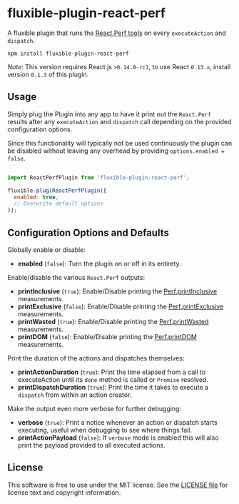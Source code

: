 fluxible-plugin-react-perf
==========================

A fluxible plugin that runs the [React.Perf tools](https://facebook.github.io/react/docs/perf.html) 
on every `executeAction` and `dispatch`.

```
npm install fluxible-plugin-react-perf 
```

*Note:* This version requires React.js `>0.14.0-rc1`, to use React `0.13.x`, install version `0.1.3` of this plugin.

## Usage

Simply plug the Plugin into any app to have it print out the `React.Perf` results after any 
`executeAction` and `dispatch` call depending on the provided configuration options.

Since this functionality will typically not be used continuously the plugin can be disabled
without leaving any overhead by providing `options.enabled = false`.

```javascript

import ReactPerfPlugin from 'fluxible-plugin-react-perf';

fluxible.plug(ReactPerfPlugin({
  enabled: true,
  // Overwrite default options
));

```

## Configuration Options and Defaults

Globally enable or disable:

  * **enabled** (`false`): Turn the plugin on or off in its entirety.

Enable/disable the various `React.Perf` outputs:
  
  * **printInclusive** (`true`): Enable/Disable printing the [Perf.printInclusive](https://facebook.github.io/react/docs/perf.html#perf.printinclusivemeasurements) measurements.
  * **printExclusive** (`false`): Enable/Disable printing the [Perf.printExclusive](https://facebook.github.io/react/docs/perf.html#perf.printexclusivemeasurements) measurements.
  * **printWasted** (`true`): Enable/Disable printing the [Perf.printWasted](https://facebook.github.io/react/docs/perf.html#perf.printwastedmeasurements) measurements.
  * **printDOM** (`false`): Enable/Disable printing the [Perf.printDOM](https://facebook.github.io/react/docs/perf.html#perf.printdommeasurements) measurements.

Print the duration of the actions and dispatches themselves:

  * **printActionDuration** (`true`): Print the time elapsed from a call to executeAction until its `done` method is called or `Promise` resolved. 
  * **printDispatchDuration** (`true`): Print the time it takes to execute a `dispatch` from within an action creator.

Make the output even more verbose for further debugging:
  
  * **verbose** (`true`): Print a notice whenever an action or dispatch starts executing, useful when debugging to see where things fail. 
  * **printActionPayload** (`false`): If `verbose` mode is enabled this will also print the payload provided to all executed actions.

## License

This software is free to use under the MIT license.
See the [LICENSE file](LICENSE.md) for license text and copyright information.
